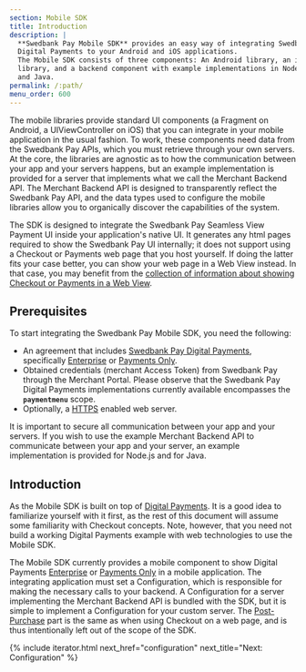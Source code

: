 ```yaml
---
section: Mobile SDK
title: Introduction
description: |
  **Swedbank Pay Mobile SDK** provides an easy way of integrating Swedbank Pay
  Digital Payments to your Android and iOS applications.
  The Mobile SDK consists of three components: An Android library, an iOS
  library, and a backend component with example implementations in Node.js
  and Java.
permalink: /:path/
menu_order: 600
---
```


The mobile libraries provide standard UI components (a Fragment on Android, a
UIViewController on iOS) that you can integrate in your mobile application in
the usual fashion. To work, these components need data from the Swedbank Pay
APIs, which you must retrieve through your own servers. At the core, the
libraries are agnostic as to how the communication between your app and your
servers happens, but an example implementation is provided for a server that
implements what we call the Merchant Backend API. The Merchant Backend API is
designed to transparently reflect the Swedbank Pay API, and the data types used
to configure the mobile libraries allow you to organically discover the
capabilities of the system.

The SDK is designed to integrate the Swedbank Pay Seamless View Payment UI
inside your application's native UI. It generates any html pages required to
show the Swedbank Pay UI internally; it does not support using a Checkout or
Payments web page that you host yourself. If doing the latter fits your case
better, you can show your web page in a Web View instead. In that case, you may
benefit from the [collection of information about showing Checkout or Payments
in a Web View][plain-webview].

## Prerequisites

To start integrating the Swedbank Pay Mobile SDK, you need the following:

*   An agreement that includes [Swedbank Pay Digital Payments][checkout],
    specifically [Enterprise][checkout-enterprise] or [Payments
    Only][checkout-payments-only].
*   Obtained credentials (merchant Access Token) from Swedbank Pay through
    the Merchant Portal. Please observe that the Swedbank Pay Digital Payments
    implementations currently available encompasses the **`paymentmenu`** scope.
*   Optionally, a [HTTPS][https] enabled web server.

It is important to secure all communication between your app and your servers.
If you wish to use the example Merchant Backend API to communicate between your
app and your server, an example implementation is provided for Node.js and for
Java.

## Introduction

As the Mobile SDK is built on top of [Digital Payments][checkout]. It is a good
idea to familiarize yourself with it first, as the rest of this document will
assume some familiarity with Checkout concepts. Note, however, that you need not
build a working Digital Payments example with web technologies to use the Mobile
SDK.

The Mobile SDK currently provides a mobile component to show Digital Payments
[Enterprise][checkout-enterprise] or [Payments Only][checkout-payments-only] in
a mobile application. The integrating application must set a Configuration,
which is responsible for making the necessary calls to your backend. A
Configuration for a server implementing the Merchant Backend API is bundled with
the SDK, but it is simple to implement a Configuration for your custom server.
The [Post-Purchase][post-purchase-capture] part is the same as when using
Checkout on a web page, and is thus intentionally left out of the scope of the
SDK.

{% include iterator.html next_href="configuration"
                         next_title="Next: Configuration" %}

[plain-webview]: /checkout-v3/modules-sdks/mobile-sdk/plain-webview
[checkout]: /checkout-v3
[checkout-enterprise]: /old-implementations/enterprise
[checkout-payments-only]: /checkout-v3
[https]: /checkout-v3/get-started/fundamental-principles#connection-and-protocol
[post-purchase-capture]: /checkout-v3/get-started/post-purchase#capture
